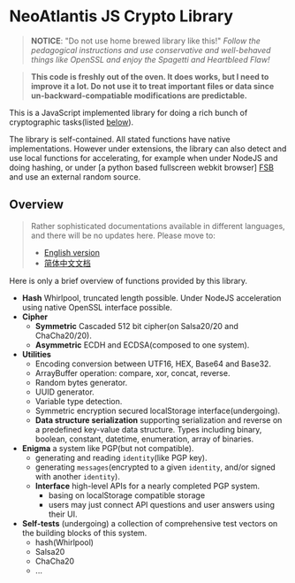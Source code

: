 NeoAtlantis JS Crypto Library
=============================

> **NOTICE**: "Do not use home brewed library like this!" _Follow the
> pedagogical instructions and use conservative and well-behaved things like
> OpenSSL and enjoy the Spagetti and Heartbleed Flaw!_

> **This code is freshly out of the oven. It does works, but I need to improve
> it a lot. Do not use it to treat important files or data since
> un-backward-compatiable modifications are predictable.**

This is a JavaScript implemented library for doing a rich bunch of
cryptographic tasks(listed [below](#overview)).

The library is self-contained. All stated functions have native
implementations. However under extensions, the library can also detect and use
local functions for accelerating, for example when under NodeJS and doing
hashing, or under [a python based fullscreen webkit browser] [FSB] and use an
external random source.

[FSB]: https://github.com/neoatlantis/enigma-fsbrowser

Overview
--------

> Rather sophisticated documentations available in different languages, and there
> will be no updates here. Please move to:
>
> * [English version](https://neoatlantis.github.io/%E7%94%B5%E5%B7%A5%E7%94%B5%E5%AD%90%E5%8F%8A%E4%BF%A1%E6%81%AF%E6%8A%80%E6%9C%AF/2014/11/01/neoatlantis-crypto-js-en.html)
> * [简体中文文档](https://neoatlantis.github.io/%E7%94%B5%E5%B7%A5%E7%94%B5%E5%AD%90%E5%8F%8A%E4%BF%A1%E6%81%AF%E6%8A%80%E6%9C%AF/2014/11/01/neoatlantis-crypto-js-zh.html)

Here is only a brief overview of functions provided by this library.

* **Hash** Whirlpool, truncated length possible. Under NodeJS acceleration
  using native OpenSSL interface possible.
* **Cipher**
    * **Symmetric** Cascaded 512 bit cipher(on Salsa20/20 and ChaCha20/20).
    * **Asymmetric** ECDH and ECDSA(composed to one system).
* **Utilities**
    * Encoding conversion between UTF16, HEX, Base64 and Base32.
    * ArrayBuffer operation: compare, xor, concat, reverse.
    * Random bytes generator.
    * UUID generator.
    * Variable type detection.
    * Symmetric encryption secured localStorage interface(undergoing).
    * **Data structure serialization** supporting serialization and reverse on
      a predefined key-value data structure. Types including binary, boolean,
      constant, datetime, enumeration, array of binaries.
* **Enigma** a system like PGP(but not compatible).
    * generating and reading `identity`(like PGP key).
    * generating `messages`(encrypted to a given `identity`, and/or signed with
      another `identity`).
    * **Interface** high-level APIs for a nearly completed PGP system.
        * basing on localStorage compatible storage
        * users may just connect API questions and user answers using their
          UI.
* **Self-tests** (undergoing) a collection of comprehensive test vectors on the
 building blocks of this system.
    * hash(Whirlpool)
    * Salsa20
    * ChaCha20
    * ...
